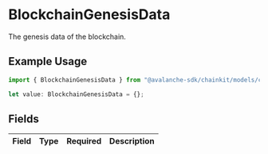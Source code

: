 # BlockchainGenesisData

The genesis data of the blockchain.

## Example Usage

```typescript
import { BlockchainGenesisData } from "@avalanche-sdk/chainkit/models/components";

let value: BlockchainGenesisData = {};
```

## Fields

| Field       | Type        | Required    | Description |
| ----------- | ----------- | ----------- | ----------- |